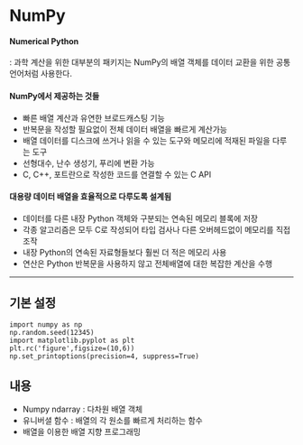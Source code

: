 # NumPy 
#### Numerical Python
: 과학 계산을 위한 대부분의 패키지는 NumPy의 배열 객체를 데이터 교환을 위한 공통 언어처럼 사용한다.

#### NumPy에서 제공하는 것들
- 빠른 배열 계산과 유연한 브로드캐스팅 기능
- 반복문을 작성할 필요없이 전체 데이터 배열을 빠르게 계산가능
- 배열 데이터를 디스크에 쓰거나 읽을 수 있는 도구와 메모리에 적재된 파일을 다루는 도구
- 선형대수, 난수 생성기, 푸리에 변환 가능
- C, C++, 포트란으로 작성한 코드를 연결할 수 있는 C API

#### 대용량 데이터 배열을 효율적으로 다루도록 설계됨
- 데이터를 다른 내장 Python 객체와 구분되는 연속된 메모리 블록에 저장
- 각종 알고리즘은 모두 C로 작성되어 타입 검사나 다른 오버헤드없이 메모리를 직접 조작
- 내장 Python의 연속된 자료형들보다 훨씬 더 적은 메모리 사용
- 연산은 Python 반복문을 사용하지 않고 전체배열에 대한 복잡한 계산을 수행

----
## 기본 설정  
```{.python}
import numpy as np
np.random.seed(12345)
import matplotlib.pyplot as plt
plt.rc('figure',figsize=(10,6))
np.set_printoptions(precision=4, suppress=True)
```
## 내용
- Numpy ndarray : 다차원 배열 객체
- 유니버셜 함수 : 배열의 각 원소를 빠르게 처리하는 함수
- 배열을 이용한 배열 지향 프로그래밍
